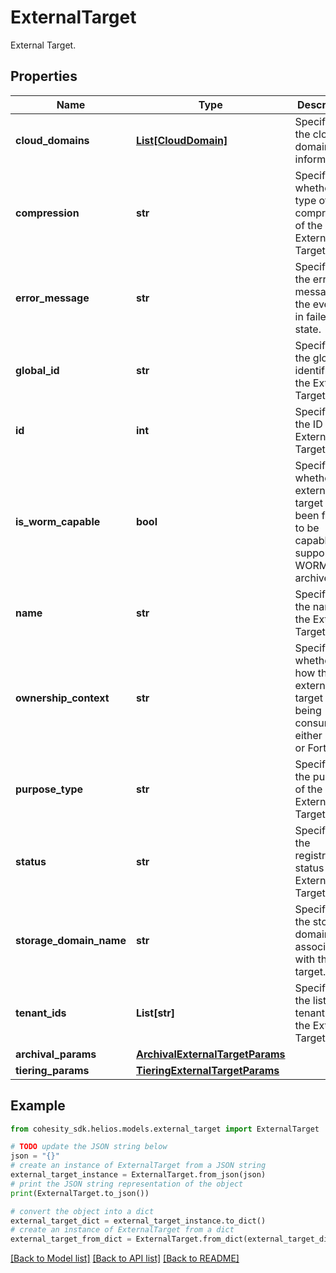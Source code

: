 # ExternalTarget

External Target.

## Properties

Name | Type | Description | Notes
------------ | ------------- | ------------- | -------------
**cloud_domains** | [**List[CloudDomain]**](CloudDomain.md) | Specifies the cloud domain information. | [optional] 
**compression** | **str** | Specifies whether the type of compression of the External Target | [optional] 
**error_message** | **str** | Specifies the error message if the event is in failed state. | [optional] [readonly] 
**global_id** | **str** | Specifies the global identifier of the External Target. | [optional] 
**id** | **int** | Specifies the ID of the External Target. | [optional] [readonly] 
**is_worm_capable** | **bool** | Specifies whether this external target has been found to be capable of supporting WORM archives. | [optional] 
**name** | **str** | Specifies the name of the External Target. | 
**ownership_context** | **str** | Specifies whether how this external target is being consumed either Local or FortKnox. | [optional] 
**purpose_type** | **str** | Specifies the purpose of the External Target. | 
**status** | **str** | Specifies the registration status of the External Target | [optional] [readonly] 
**storage_domain_name** | **str** | Specifies the storage domain associated with the target. | [optional] 
**tenant_ids** | **List[str]** | Specifies the list of tenantIds for the External Target | [optional] 
**archival_params** | [**ArchivalExternalTargetParams**](ArchivalExternalTargetParams.md) |  | [optional] 
**tiering_params** | [**TieringExternalTargetParams**](TieringExternalTargetParams.md) |  | [optional] 

## Example

```python
from cohesity_sdk.helios.models.external_target import ExternalTarget

# TODO update the JSON string below
json = "{}"
# create an instance of ExternalTarget from a JSON string
external_target_instance = ExternalTarget.from_json(json)
# print the JSON string representation of the object
print(ExternalTarget.to_json())

# convert the object into a dict
external_target_dict = external_target_instance.to_dict()
# create an instance of ExternalTarget from a dict
external_target_from_dict = ExternalTarget.from_dict(external_target_dict)
```
[[Back to Model list]](../README.md#documentation-for-models) [[Back to API list]](../README.md#documentation-for-api-endpoints) [[Back to README]](../README.md)


